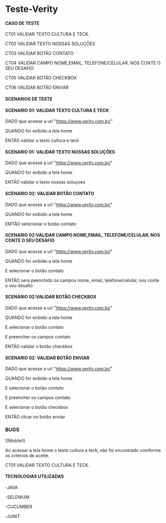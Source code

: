 # Teste-Verity

#### CASO DE TESTE 
CT01 VALIDAR TEXTO CULTURA E TECK.

CT02 VALIDAR TEXTO NOSSAS SOLUÇÕES

CT03 VALIDAR BOTÃO CONTATO 

CT04 VALIDAR CAMPO NOME,EMAIL, TELEFONE/CELULAR, NOS CONTE O SEU DESAFIO

CT05 VALIDAR BOTÃO CHECKBOX

CT06 VALIDAR BOTÃO ENVIAR 


#### SCENARIOS DE TESTE

#### SCENARIO 01: VALIDAR TEXTO CULTURA E TECK

DADO que aceese a url "https://www.verity.com.br/"

QUANDO for exibido a tela home 

ENTÃO  validar o texto cultura e teck

#### SCENARIO 01: VALIDAR TEXTO NOSSAS SOLUÇÕES

DADO que acesse a url "https://www.verity.com.br/"

QUANDO for exibido a tela home 

ENTÃO  validar o texto nossas soluçoes 

#### SCENARIO 02: VALIDAR BOTÃO CONTATO 

 DADO que acesse a url "https://www.verity.com.br/"
 
 QUANDO for exibido a tela home

 EMTÃO selecionar o botão contato 
 
 #### SCENARIO 02:VALIDAR CAMPO NOME,EMAIL, TELEFONE/CELULAR, NOS CONTE O SEU DESAFIO

DADO que acesse a url "https://www.verity.com.br/"

QUANDO for exibido a tela home

E selecionar o botão contato 

ENTÃO sera peenchido os campos nome, email, telefone/celular, nos conte o seu desafio

 #### SCENARIO 02:VALIDAR BOTÃO CHECKBOX
 
DADO que acesse a url "https://www.verity.com.br/"

QUANDO for exibido a tela home

E selecionar o botão contato 

E preencher os campos contato

ENTÃO validar o botão checkbox

 #### SCENARIO 02: VALIDAR BOTÃO ENVIAR 
 
DADO que acesse a url "https://www.verity.com.br/"

QUANDO for exibido a tela home

E selecionar o botão contato 

E preencher os campos contato

E selecionar o botão checkbox

ENTÃO clicar no botão enviar
### BUGS
![Mobile1]

Ao acessar a tela home o texto cultura e teck, não foi encontrado comforme os criterios de aceite.

CT01 VALIDAR TEXTO CULTURA E TECK.
#### TECNOLOGIAS UTILIZADAS

-JAVA

-SELENIUM

-CUCUMBER

-JUNIT

